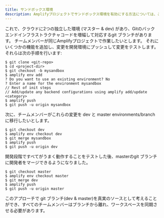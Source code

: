 ```yaml
---
title: サンドボックス環境
description: Amplifyプロジェクトでサンドボックス環境を有効にする方法については、こちらをご覧ください。
---
```


これで、クラウドに2つの独立した環境 (マスター & dev) があり、Gitのバックエンドインフラストラクチャコードを増幅して対応するgit ブランチがあります。 チームメンバーが同じAmplifyプロジェクトで作業したいとします。 それにいくつかの機能を追加し、変更を開発環境にプッシュして変更をテストします。 それらは次の手順を行います:

```
$ git clone <git-repo>
$ cd <project-dir>
$ git checkout -b mysandbox
$ amplify env add
? Do you want to use an existing environment? No
? Enter a name for the environment mysandbox
// Rest of init steps
// Add/update any backend configurations using amplify add/update <category>
$ amplify push
$ git push -u origin mysandbox
```

次に、チームメンバーがこれらの変更を dev と master environments/branch に移行したいとします。

```
$ git checkout dev
$ amplify env checkout dev
$ git merge mysandbox
$ amplify push
$ git push -u origin dev
```

開発段階ですべてがうまく動作することをテストした後、masterのgit ブランチに開発者をマージできるようになりました。

```
$ git checkout master
$ amplify env checkout master
$ git merge dev
$ amplify push
$ git push -u origin master
```

このアプローチで git ブランチ(dev & master)を真実のソースとして考えることができ、すべてのチームメンバーはブランチから離れ、ワークスペースを同期させる必要があります。